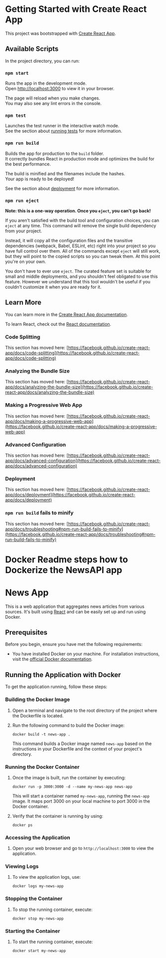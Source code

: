 # Getting Started with Create React App

This project was bootstrapped with [Create React App](https://github.com/facebook/create-react-app).

## Available Scripts

In the project directory, you can run:

### `npm start`

Runs the app in the development mode.\
Open [http://localhost:3000](http://localhost:3000) to view it in your browser.

The page will reload when you make changes.\
You may also see any lint errors in the console.

### `npm test`

Launches the test runner in the interactive watch mode.\
See the section about [running tests](https://facebook.github.io/create-react-app/docs/running-tests) for more information.

### `npm run build`

Builds the app for production to the `build` folder.\
It correctly bundles React in production mode and optimizes the build for the best performance.

The build is minified and the filenames include the hashes.\
Your app is ready to be deployed!

See the section about [deployment](https://facebook.github.io/create-react-app/docs/deployment) for more information.

### `npm run eject`

**Note: this is a one-way operation. Once you `eject`, you can't go back!**

If you aren't satisfied with the build tool and configuration choices, you can `eject` at any time. This command will remove the single build dependency from your project.

Instead, it will copy all the configuration files and the transitive dependencies (webpack, Babel, ESLint, etc) right into your project so you have full control over them. All of the commands except `eject` will still work, but they will point to the copied scripts so you can tweak them. At this point you're on your own.

You don't have to ever use `eject`. The curated feature set is suitable for small and middle deployments, and you shouldn't feel obligated to use this feature. However we understand that this tool wouldn't be useful if you couldn't customize it when you are ready for it.

## Learn More

You can learn more in the [Create React App documentation](https://facebook.github.io/create-react-app/docs/getting-started).

To learn React, check out the [React documentation](https://reactjs.org/).

### Code Splitting

This section has moved here: [https://facebook.github.io/create-react-app/docs/code-splitting](https://facebook.github.io/create-react-app/docs/code-splitting)

### Analyzing the Bundle Size

This section has moved here: [https://facebook.github.io/create-react-app/docs/analyzing-the-bundle-size](https://facebook.github.io/create-react-app/docs/analyzing-the-bundle-size)

### Making a Progressive Web App

This section has moved here: [https://facebook.github.io/create-react-app/docs/making-a-progressive-web-app](https://facebook.github.io/create-react-app/docs/making-a-progressive-web-app)

### Advanced Configuration

This section has moved here: [https://facebook.github.io/create-react-app/docs/advanced-configuration](https://facebook.github.io/create-react-app/docs/advanced-configuration)

### Deployment

This section has moved here: [https://facebook.github.io/create-react-app/docs/deployment](https://facebook.github.io/create-react-app/docs/deployment)

### `npm run build` fails to minify

This section has moved here: [https://facebook.github.io/create-react-app/docs/troubleshooting#npm-run-build-fails-to-minify](https://facebook.github.io/create-react-app/docs/troubleshooting#npm-run-build-fails-to-minify)


# Docker Readme steps how to Dockerize the NewsAPI app

# News App

This is a web application that aggregates news articles from various sources. It's built using [React](https://reactjs.org/) and can be easily set up and run using Docker.

## Prerequisites

Before you begin, ensure you have met the following requirements:
* You have installed Docker on your machine. For installation instructions, visit the [official Docker documentation](https://docs.docker.com/get-docker/).

## Running the Application with Docker

To get the application running, follow these steps:

### Building the Docker Image

1. Open a terminal and navigate to the root directory of the project where the Dockerfile is located.
2. Run the following command to build the Docker image:

    ```shell
    docker build -t news-app .
    ```

    This command builds a Docker image named `news-app` based on the instructions in your Dockerfile and the context of your project's directory.

### Running the Docker Container

1. Once the image is built, run the container by executing:

    ```shell
    docker run -p 3000:3000 -d --name my-news-app news-app
    ```

    This will start a container named `my-news-app`, running the `news-app` image. It maps port 3000 on your local machine to port 3000 in the Docker container.

2. Verify that the container is running by using:

    ```shell
    docker ps
    ```

### Accessing the Application

1. Open your web browser and go to `http://localhost:3000` to view the application.

### Viewing Logs

1. To view the application logs, use:

    ```shell
    docker logs my-news-app
    ```

### Stopping the Container

1. To stop the running container, execute:

    ```shell
    docker stop my-news-app
    ```

### Starting the Container

1. To start the running container, execute:

    ```shell
    docker start my-news-app
    ```